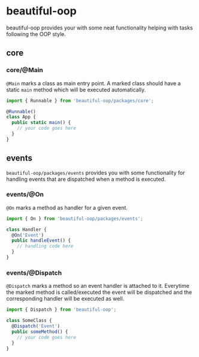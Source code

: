 # beautiful-oop

beautiful-oop provides your with some neat functionality helping with tasks
following the OOP style.

## core

### core/@Main

`@Main` marks a class as main entry point. A marked class should have a static
`main` method which will be executed automatically.

```ts
import { Runnable } from 'beautiful-oop/packages/core';

@Runnable()
class App {
  public static main() {
    // your code goes here
  }
}
```

## events

`beautiful-oop/packages/events` provides you with some functionality for handling
events that are dispatched when a method is executed.

### events/@On

`@On` marks a method as handler for a given event.

```ts
import { On } from 'beautiful-oop/packages/events';

class Handler {
  @On('Event')
  public handleEvent() {
    // handling code here
  }
}
```

### events/@Dispatch

`@Dispatch` marks a method so an event handler is attached to it. Everytime the
marked method is called/executed the event will be dispatched and the corresponding
handler will be executed as well.

```ts
import { Dispatch } from 'beautiful-oop';

class SomeClass {
  @Dispatch('Event')
  public someMethod() {
    // your code goes here
  }
}
```

